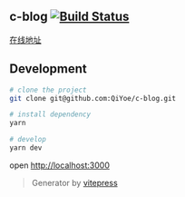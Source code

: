 ## c-blog  [![Build Status](https://www.travis-ci.com/QiYoe/c-blog.svg?branch=master)](https://www.travis-ci.com/QiYoe/c-blog)

[在线地址](https://qiyoe.github.io/c-blog)

## Development

```bash
# clone the project
git clone git@github.com:QiYoe/c-blog.git

# install dependency
yarn

# develop
yarn dev
```

open <http://localhost:3000>

> Generator by [vitepress](https://vitepress.vuejs.org/)

